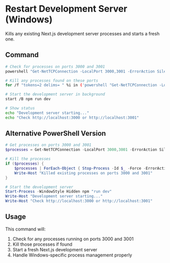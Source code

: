 # Restart Development Server (Windows)

Kills any existing Next.js development server processes and starts a fresh one.

## Command
```bash
# Check for processes on ports 3000 and 3001
powershell "Get-NetTCPConnection -LocalPort 3000,3001 -ErrorAction SilentlyContinue | Select-Object LocalPort, OwningProcess"

# Kill any processes found on these ports
for /f "tokens=2 delims= " %i in ('powershell "Get-NetTCPConnection -LocalPort 3000,3001 -ErrorAction SilentlyContinue | Select-Object -ExpandProperty OwningProcess"') do powershell "Stop-Process -Id %i -Force -ErrorAction SilentlyContinue"

# Start the development server in background
start /B npm run dev

# Show status
echo "Development server starting..."
echo "Check http://localhost:3000 or http://localhost:3001"
```

## Alternative PowerShell Version
```powershell
# Get processes on ports 3000 and 3001
$processes = Get-NetTCPConnection -LocalPort 3000,3001 -ErrorAction SilentlyContinue | Select-Object -ExpandProperty OwningProcess

# Kill the processes
if ($processes) {
    $processes | ForEach-Object { Stop-Process -Id $_ -Force -ErrorAction SilentlyContinue }
    Write-Host "Killed existing processes on ports 3000 and 3001"
}

# Start the development server
Start-Process -WindowStyle Hidden npm "run dev"
Write-Host "Development server starting..."
Write-Host "Check http://localhost:3000 or http://localhost:3001"
```

## Usage
This command will:
1. Check for any processes running on ports 3000 and 3001
2. Kill those processes if found
3. Start a fresh Next.js development server
4. Handle Windows-specific process management properly

